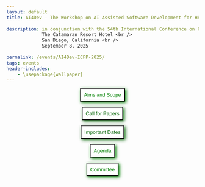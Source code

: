 ```yaml
---
layout: default
title: AI4Dev - The Workshop on AI Assisted Software Development for HPC <br /> 
    
description: in conjunction with the 54th International Conference on Parallel Processing, ICPP 2025 <br />
             The Catamaran Resort Hotel <br />
             San Diego, California <br />
             September 8, 2025
             
permalink: /events/AI4Dev-ICPP-2025/
tags: events
header-includes:
    - \usepackage{wallpaper}
---
```


<div id="container">
<center>
<button style="padding: 8px; background-color: white; color: green; box-shadow: 3px 3px 8px" 
  onclick="window.location.href='#aims-and-scope';">Aims and Scope</button>

<button style="padding: 8px; background-color: white; color: darkgreen; box-shadow: 3px 3px 8px"
  onclick="window.location.href='#call-for-papers';">Call for Papers</button>

<button style="padding: 8px; background-color: white; color: darkgreen; box-shadow: 3px 3px 8px"
  onclick="window.location.href='#important-dates';">Important Dates</button>

<button style="padding: 8px; background-color: white; color: green; box-shadow: 3px 3px 8px"
  onclick="window.location.href='#agenda';">Agenda</button>

<button style="padding: 8px; background-color: white; color: green; box-shadow: 3px 3px 8px"
  onclick="window.location.href='#committee';">Committee</button>
  
</center>
</div>

<br>

<html>
 <head>
    <style>
    {
        box-sizing: border-box;
    }
    /* Set additional styling options for the columns*/
    .column {
    float: left;
    width: 50%;
    }

    .row:after {
    content: "";
    display: table;
    clear: both;
    }
    </style>
 </head>
 <body>
    <div class="row">
        <div class="column">
          <img src="../2025-09-08-AI4Dev-files/icpp.png">
          <img src="../2025-09-08-AI4Dev-files/acm.jpg">
        </div>
        <div class="column">
          <img src="../2025-09-08-AI4Dev-files/AI.jpg">
        </div>
    </div>
 </body>
</html>

# Aims and Scope

<p align="justify">
While scientific software is an important component in the pursuit of scientific discovery, software development in high-performance computing (HPC) continues to be challenging. The software development process today combines contributions from domain scientists, applied mathematicians, computer scientists, and involves complex programming models. As a result of these diverse contributions software environments have become significantly complicated and expensive. <br /> 

With this increasing diversity, the complexity of software development increases and it requires a steep learning curve for new developers, resulting in a slower pace of software development. With the continuous integration of scientific applications in complex, deep software stacks (workflows, compilers, runtime libraries, heterogeneous systems) novel techniques and practical tools for assisting the software development in HPC are invaluable. Recent advances in generative AI and large language models, such as GitHub’s Copilot, OpenAI’s GPT, Meta’s Llama, among others, demonstrate already that they can perform important tasks in the HPC and scientific software development, such as verification & validation, generation of optimized code, code translation, porting of applications, etc.  <br /> 

The goal of the AI Assisted Software Development for High-performance Computing (HPC) workshop (AI4Dev) is to create a forum composed of researchers, scientists, application developers, computing centers, and industry staff to discuss ideas on how artificial intelligence can help in the whole process of HPC software development. The workshop will feature contributed papers and invited talks in the area.
</p>

<a href="#top"> &#10558; Back to top</a>


# Call for Papers

The workshop invites submissions of original research papers. Papers should be **no longer than 8 pages (including references)** and must be formatted according to the **[IEEE 2-column conference style](https://www.ieee.org/conferences/publishing/templates.html)**.

Papers should be submitted in PDF format via the [ICPP Linklings submission system](https://ssl.linklings.net/conferences/icpp/?page=Submit&id=AI4DEVAIAssistedSoftwareDevelopmentforHighperformanceComputingSubmission&site=icpp2025).

We expect papers in the following areas (but not limited to):

-	AI and/or Machine Learning (AI/ML) techniques to improve programming productivity
-	Performance analysis driven by AI and ML
-	Debugging and testing driven by AI/ML
-	AI/ML-assisted compiler optimizations and code generation
-	Auto-tuning and performance portability using AI/ML
-	Code synthesis and generation using automated AI/ML techniques
-	AI-assisted code recommendations for code maintainability, performance and correctness
-	IDE extensions using ML for improved programming productivity
-	AI-assisted software building and deployment
-	Mining best programming practices using ML
-	Addressing security, privacy, and licensing concerns using AI/ML for software development

<a href="#top"> &#10558; Back to top</a>

# Important Dates

- Paper Submission Deadline: **June 17, 2025**
- Notification of Acceptance: **July 08, 2025**
- Camera-Ready Deadline: **July 22, 2025**
- Workshop Date: **September 8, 2025**

<a href="#top"> &#10558; Back to top</a>

# Agenda

TBD

# Organizers

Chairs:
- [William F Godoy](https://www.ornl.gov/staff-profile/william-f-godoy) Oak Ridge National Laboratory, USA
- [Ignacio Laguna](https://people.llnl.gov/lagunaperalt1) Lawrence Livermore National Laboratory, USA

Committee:

TBD
<!-- -	Harshitha Menon, Lawrence Livermore National Laboratory, USA
- Pedro Valero-Lara, Oak Ridge National Laboratory, USA
-	Chris Cummins, Meta, USA
-	Pavlos Petoumenos, University of Manchester, UK
-	Boyana Norris, University of Oregon, USA
-	Riyadh Baghdadi, Massachusetts Institute of Technology, USA
-	William Moses, University of Illinois Urbana-Champaign, USA
-	Jonathan Ragan-Kelley, Massachusetts Institute of Technology, USA
-	Gottschlich, J, Merly AI, USA
-	Dong Li, University of California, Merced, USA
-	Tarindu Jayatilaka, Princeton University, USA
-	Xipeng Shen, North Carolina State University, USA
-	Hugh Leather, Meta, USA
-	Keren Zhou, OpenAI, USA
-	Hui Guan, University of Massachusetts Amherst, USA
-	Daya Guo, Sun Yat-Sen University, China
-	Nikhil Jain, NVIDIA, USA
-	Miltiadis Alamanis, Microsoft, USA
-	Charles Sutton, University of Edinburgh, UK
-	Dario Garcia Casulla, Barcelona Supercomputing Center, Spain
-	Hiroyuki Takizawa, Tohoku University, Japan
-	Gokcen Kestor, Barcelona Supercomputing Center, Spain
-	Olivier Aumage, INRIA, France
-	Diego Andrade Canosa, University of A Coruna, Spain
- Jens Domke, RIKEN Center for Computational Science [R-CSS], Japan -->

<a href="#top"> &#10558; Back to top</a>
